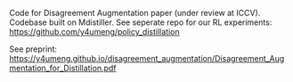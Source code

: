 Code for Disagreement Augmentation paper (under review at ICCV). Codebase built on Mdistiller. See seperate repo for our RL experiments: https://github.com/y4umeng/policy_distillation

See preprint: https://y4umeng.github.io/disagreement_augmentation/Disagreement_Augmentation_for_Distillation.pdf
